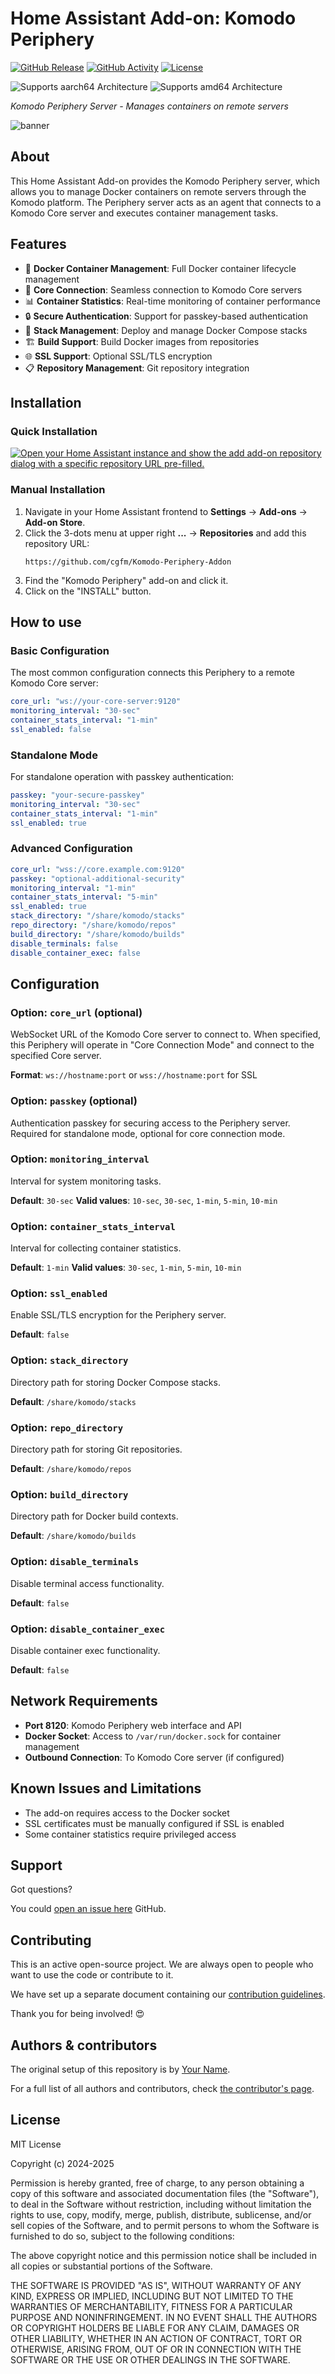 # Home Assistant Add-on: Komodo Periphery

[![GitHub Release][releases-shield]][releases]
[![GitHub Activity][commits-shield]][commits]
[![License][license-shield]](LICENSE)

![Supports aarch64 Architecture][aarch64-shield]
![Supports amd64 Architecture][amd64-shield]

_Komodo Periphery Server - Manages containers on remote servers_

![banner][banner-image]

## About

This Home Assistant Add-on provides the Komodo Periphery server, which allows you to manage Docker containers on remote servers through the Komodo platform. The Periphery server acts as an agent that connects to a Komodo Core server and executes container management tasks.

## Features

- 🐳 **Docker Container Management**: Full Docker container lifecycle management
- 🔗 **Core Connection**: Seamless connection to Komodo Core servers
- 📊 **Container Statistics**: Real-time monitoring of container performance
- 🔒 **Secure Authentication**: Support for passkey-based authentication
- 📁 **Stack Management**: Deploy and manage Docker Compose stacks
- 🏗️ **Build Support**: Build Docker images from repositories
- 🌐 **SSL Support**: Optional SSL/TLS encryption
- 📋 **Repository Management**: Git repository integration

## Installation

### Quick Installation

[![Open your Home Assistant instance and show the add add-on repository dialog with a specific repository URL pre-filled.](https://my.home-assistant.io/badges/supervisor_add_addon_repository.svg)](https://my.home-assistant.io/redirect/supervisor_add_addon_repository/?repository_url=https%3A%2F%2Fgithub.com%2Fcgfm%2FKomodo-Periphery-Addon)

### Manual Installation

1. Navigate in your Home Assistant frontend to **Settings** → **Add-ons** → **Add-on Store**.
2. Click the 3-dots menu at upper right **...** → **Repositories** and add this repository URL:
   ```
   https://github.com/cgfm/Komodo-Periphery-Addon
   ```
3. Find the "Komodo Periphery" add-on and click it.
4. Click on the "INSTALL" button.

## How to use

### Basic Configuration

The most common configuration connects this Periphery to a remote Komodo Core server:

```yaml
core_url: "ws://your-core-server:9120"
monitoring_interval: "30-sec"
container_stats_interval: "1-min"
ssl_enabled: false
```

### Standalone Mode

For standalone operation with passkey authentication:

```yaml
passkey: "your-secure-passkey"
monitoring_interval: "30-sec"
container_stats_interval: "1-min"
ssl_enabled: true
```

### Advanced Configuration

```yaml
core_url: "wss://core.example.com:9120"
passkey: "optional-additional-security"
monitoring_interval: "1-min"
container_stats_interval: "5-min"
ssl_enabled: true
stack_directory: "/share/komodo/stacks"
repo_directory: "/share/komodo/repos"
build_directory: "/share/komodo/builds"
disable_terminals: false
disable_container_exec: false
```

## Configuration

### Option: `core_url` (optional)

WebSocket URL of the Komodo Core server to connect to. When specified, this Periphery will operate in "Core Connection Mode" and connect to the specified Core server.

**Format**: `ws://hostname:port` or `wss://hostname:port` for SSL

### Option: `passkey` (optional)

Authentication passkey for securing access to the Periphery server. Required for standalone mode, optional for core connection mode.

### Option: `monitoring_interval`

Interval for system monitoring tasks.

**Default**: `30-sec`
**Valid values**: `10-sec`, `30-sec`, `1-min`, `5-min`, `10-min`

### Option: `container_stats_interval`

Interval for collecting container statistics.

**Default**: `1-min`
**Valid values**: `30-sec`, `1-min`, `5-min`, `10-min`

### Option: `ssl_enabled`

Enable SSL/TLS encryption for the Periphery server.

**Default**: `false`

### Option: `stack_directory`

Directory path for storing Docker Compose stacks.

**Default**: `/share/komodo/stacks`

### Option: `repo_directory`

Directory path for storing Git repositories.

**Default**: `/share/komodo/repos`

### Option: `build_directory`

Directory path for Docker build contexts.

**Default**: `/share/komodo/builds`

### Option: `disable_terminals`

Disable terminal access functionality.

**Default**: `false`

### Option: `disable_container_exec`

Disable container exec functionality.

**Default**: `false`

## Network Requirements

- **Port 8120**: Komodo Periphery web interface and API
- **Docker Socket**: Access to `/var/run/docker.sock` for container management
- **Outbound Connection**: To Komodo Core server (if configured)

## Known Issues and Limitations

- The add-on requires access to the Docker socket
- SSL certificates must be manually configured if SSL is enabled
- Some container statistics require privileged access

## Support

Got questions?

You could [open an issue here][issue] GitHub.

## Contributing

This is an active open-source project. We are always open to people who want to
use the code or contribute to it.

We have set up a separate document containing our
[contribution guidelines](.github/CONTRIBUTING.md).

Thank you for being involved! :heart_eyes:

## Authors & contributors

The original setup of this repository is by [Your Name][author].

For a full list of all authors and contributors,
check [the contributor's page][contributors].

## License

MIT License

Copyright (c) 2024-2025

Permission is hereby granted, free of charge, to any person obtaining a copy
of this software and associated documentation files (the "Software"), to deal
in the Software without restriction, including without limitation the rights
to use, copy, modify, merge, publish, distribute, sublicense, and/or sell
copies of the Software, and to permit persons to whom the Software is
furnished to do so, subject to the following conditions:

The above copyright notice and this permission notice shall be included in all
copies or substantial portions of the Software.

THE SOFTWARE IS PROVIDED "AS IS", WITHOUT WARRANTY OF ANY KIND, EXPRESS OR
IMPLIED, INCLUDING BUT NOT LIMITED TO THE WARRANTIES OF MERCHANTABILITY,
FITNESS FOR A PARTICULAR PURPOSE AND NONINFRINGEMENT. IN NO EVENT SHALL THE
AUTHORS OR COPYRIGHT HOLDERS BE LIABLE FOR ANY CLAIM, DAMAGES OR OTHER
LIABILITY, WHETHER IN AN ACTION OF CONTRACT, TORT OR OTHERWISE, ARISING FROM,
OUT OF OR IN CONNECTION WITH THE SOFTWARE OR THE USE OR OTHER DEALINGS IN THE
SOFTWARE.

[aarch64-shield]: https://img.shields.io/badge/aarch64-yes-green.svg
[amd64-shield]: https://img.shields.io/badge/amd64-yes-green.svg
[banner-image]: https://raw.githubusercontent.com/cgfm/Komodo-Periphery-Addon/refs/heads/main/images/banner.png
[commits-shield]: https://img.shields.io/github/commit-activity/y/cgfm/Komodo-Periphery-Addon.svg
[commits]: https://github.com/cgfm/Komodo-Periphery-Addon/commits/main
[contributors]: https://github.com/cgfm/Komodo-Periphery-Addon/graphs/contributors
[author]: https://github.com/cgfm
[issue]: https://github.com/cgfm/Komodo-Periphery-Addon/issues
[license-shield]: https://img.shields.io/github/license/cgfm/Komodo-Periphery-Addon.svg
[releases-shield]: https://img.shields.io/github/release/cgfm/Komodo-Periphery-Addon.svg
[releases]: https://github.com/cgfm/Komodo-Periphery-Addon/releases
